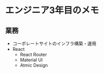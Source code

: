 # エンジニア3年目のメモ

## 業務
 - コーポレートサイトのインフラ構築・運用
 - React
   - React Router
   - Material UI
   - Atmic Design
